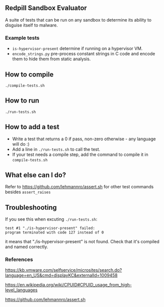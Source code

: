 ## Redpill Sandbox Evaluator
A suite of tests that can be run on any sandbox to determine its ability to disguise itself to malware.

### Example tests
- `is-hypervisor-present` determine if running on a hypervisor VM.
- `encode_strings.py` pre-process constant strings in C code and encode them to hide them from static analysis.

## How to compile
`./compile-tests.sh`

## How to run
`./run-tests.sh`

## How to add a test
- Write a test that returns a 0 if pass, non-zero otherwise - any language will do :)
- Add a line in `./run-tests.sh` to call the test.
- If your test needs a compile step, add the command to compile it in `compile-tests.sh`

## What else can I do?
Refer to https://github.com/lehmannro/assert.sh for other test commands besides `assert_raises`

## Troubleshooting
If you see this when excuting `./run-tests.sh`:
```
test #1 "./is-hypervisor-present" failed:
program terminated with code 127 instead of 0
```

it means that "./is-hypervisor-present" is not found. Check that it's compiled and named correctly.

### References

https://kb.vmware.com/selfservice/microsites/search.do?language=en_US&cmd=displayKC&externalId=1009458

https://en.wikipedia.org/wiki/CPUID#CPUID_usage_from_high-level_languages

https://github.com/lehmannro/assert.sh
